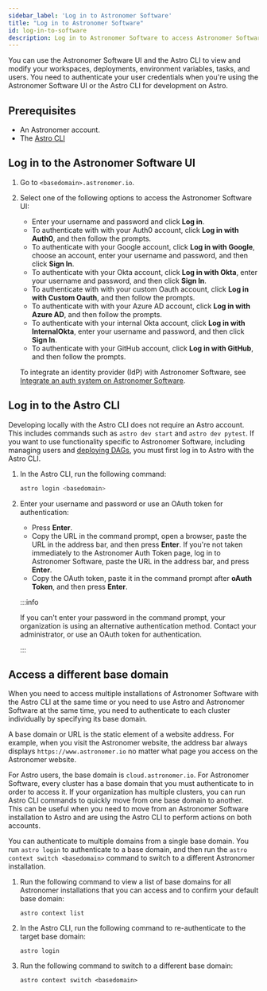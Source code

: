 ```yaml
---
sidebar_label: 'Log in to Astronomer Software'
title: "Log in to Astronomer Software"
id: log-in-to-software
description: Log in to Astronomer Software to access Astronomer Software features and functionality.
---
```


You can use the Astronomer Software UI and the Astro CLI to view and modify your workspaces, deployments, environment variables, tasks, and users. You need to authenticate your user credentials when you're using the Astronomer Software UI or the Astro CLI for development on Astro.

## Prerequisites 

- An Astronomer account.
- The [Astro CLI](cli/get-started.md)

## Log in to the Astronomer Software UI

1. Go to `<basedomain>.astronomer.io`.

2. Select one of the following options to access the Astronomer Software UI:
    
    - Enter your username and password and click **Log in**.
    - To authenticate with with your Auth0 account, click **Log in with Auth0**, and then follow the prompts.
    - To authenticate with your Google account, click **Log in with Google**, choose an account, enter your username and password, and then click **Sign In**.
    - To authenticate with your Okta account, click **Log in with Okta**, enter your username and password, and then click **Sign In**. 
    - To authenticate with with your custom Oauth account, click **Log in with Custom Oauth**, and then follow the prompts.
    - To authenticate with with your Azure AD account, click **Log in with Azure AD**, and then follow the prompts.
    - To authenticate with your internal Okta account, click **Log in with InternalOkta**, enter your username and password, and then click **Sign In**. 
    - To authenticate with your GitHub account, click **Log in with GitHub**, and then follow the prompts.

    To integrate an identity provider (IdP) with Astronomer Software, see [Integrate an auth system on Astronomer Software](integrate-auth-system.md).
    
## Log in to the Astro CLI

Developing locally with the Astro CLI does not require an Astro account. This includes commands such as `astro dev start` and `astro dev pytest`. If you want to use functionality specific to Astronomer Software, including managing users and [deploying DAGs](deploy-cli.md), you must first log in to Astro with the Astro CLI.

1. In the Astro CLI, run the following command:

    ```sh
    astro login <basedomain>
    ```
2. Enter your username and password or use an OAuth token for authentication:

    - Press **Enter**.
    - Copy the URL in the command prompt, open a browser, paste the URL in the address bar, and then press **Enter**. If you're not taken immediately to the Astronomer Auth Token page, log in to Astronomer Software, paste the URL in the address bar, and press **Enter**.
    - Copy the OAuth token, paste it in the command prompt after **oAuth Token**, and then press **Enter**.

    :::info

    If you can't enter your password in the command prompt, your organization is using an alternative authentication method. Contact your administrator, or use an OAuth token for authentication.

    :::     

## Access a different base domain

When you need to access multiple installations of Astronomer Software with the Astro CLI at the same time or you need to use Astro and Astronomer Software at the same time, you need to authenticate to each cluster individually by specifying its base domain. 

A base domain or URL is the static element of a website address. For example, when you visit the Astronomer website, the address bar always displays `https://www.astronomer.io` no matter what page you access on the Astronomer website.

For Astro users, the base domain is `cloud.astronomer.io`. For Astronomer Software, every cluster has a base domain that you must authenticate to in order to access it. If your organization has multiple clusters, you can run Astro CLI commands to quickly move from one base domain to another. This can be useful when you need to move from an Astronomer Software installation to Astro and are using the Astro CLI to perform actions on both accounts.

You can authenticate to multiple domains from a single base domain. You run `astro login` to authenticate to a base domain, and then run the `astro context switch <basedomain>` command to switch to a different Astronomer installation.

1. Run the following command to view a list of base domains for all Astronomer installations that you can access and to confirm your default base domain:

    ```
    astro context list
    ```

2. In the Astro CLI, run the following command to re-authenticate to the target base domain:

    ```
    astro login
    ```

3. Run the following command to switch to a different base domain:

    ```
    astro context switch <basedomain>
    ```